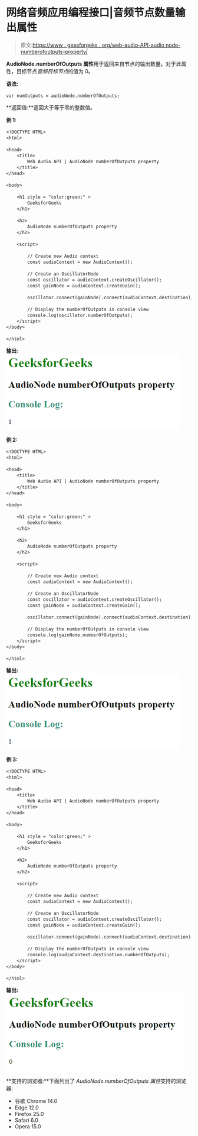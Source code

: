 # 网络音频应用编程接口|音频节点数量输出属性

> 原文:[https://www . geesforgeks . org/web-audio-API-audio node-numberofoutputs-property/](https://www.geeksforgeeks.org/web-audio-api-audionode-numberofoutputs-property/)

**AudioNode.numberOfOutputs 属性**用于返回来自节点的输出数量。对于此属性，目标节点*音频目标节点*的值为 0。

**语法:**

```htmlhtml
var numOutputs = audioNode.numberOfOutputs;
```

**返回值:**返回大于等于零的整数值。

**例 1:**

```htmlhtml
<!DOCTYPE HTML> 
<html> 

<head> 
    <title> 
        Web Audio API | AudioNode numberOfOutputs property
    </title>
</head> 

<body> 

    <h1 style = "color:green;" > 
        GeeksforGeeks
    </h1>

    <h2>
        AudioNode numberOfOutputs property
    </h2>

    <script>

        // Create new Audio context
        const audioContext = new AudioContext();

        // Create an OscillatorNode 
        const oscillator = audioContext.createOscillator();
        const gainNode = audioContext.createGain();

        oscillator.connect(gainNode).connect(audioContext.destination);

        // Display the numberOfOutputs in console view
        console.log(oscillator.numberOfOutputs);
    </script>
</body>

</html>                    
```

**输出:**
![](img/43ab46909d21c5bbdbbfbb30348daa40.png)

**例 2:**

```htmlhtml
<!DOCTYPE HTML> 
<html> 

<head> 
    <title> 
        Web Audio API | AudioNode numberOfOutputs property
    </title>
</head> 

<body> 

    <h1 style = "color:green;" > 
        GeeksforGeeks
    </h1>

    <h2>
        AudioNode numberOfOutputs property
    </h2>

    <script>

        // Create new Audio context
        const audioContext = new AudioContext();

        // Create an OscillatorNode 
        const oscillator = audioContext.createOscillator();
        const gainNode = audioContext.createGain();

        oscillator.connect(gainNode).connect(audioContext.destination);

        // Display the numberOfOutputs in console view
        console.log(gainNode.numberOfOutputs);
    </script>
</body>

</html>                   
```

**输出:**
![](img/43ab46909d21c5bbdbbfbb30348daa40.png)

**例 3:**

```htmlhtml
<!DOCTYPE HTML> 
<html> 

<head> 
    <title> 
        Web Audio API | AudioNode numberOfOutputs property
    </title>
</head> 

<body> 

    <h1 style = "color:green;" > 
        GeeksforGeeks
    </h1>

    <h2>
        AudioNode numberOfOutputs property
    </h2>

    <script>

        // Create new Audio context
        const audioContext = new AudioContext();

        // Create an OscillatorNode 
        const oscillator = audioContext.createOscillator();
        const gainNode = audioContext.createGain();

        oscillator.connect(gainNode).connect(audioContext.destination);

        // Display the numberOfOutputs in console view
        console.log(audioContext.destination.numberOfOutputs);
    </script>
</body>

</html>                    
```

**输出:**
![](img/6da4e1c7733154f64c065d63c2000eb8.png)

**支持的浏览器:**下面列出了 *AudioNode.numberOfOutputs 属性*支持的浏览器:

*   谷歌 Chrome 14.0
*   Edge 12.0
*   Firefox 25.0
*   Safari 6.0
*   Opera 15.0